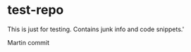 test-repo
=========

This is just for testing. Contains junk info and code snippets.'

Martin commit
